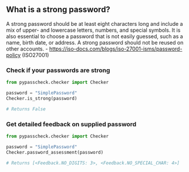 ## What is a strong password? ##
A strong password should be at least eight characters long and include a mix of upper- and lowercase letters, numbers, and special symbols. It is also essential to choose a password that is not easily guessed, such as a name, birth date, or address. A strong password should not be reused on other accounts. - https://iso-docs.com/blogs/iso-27001-isms/password-policy (ISO27001)

### Check if your passwords are strong
```python
from pypasscheck.checker import Checker

password = "SimplePassword"
Checker.is_strong(password)

# Returns False
```

### Get detailed feedback on supplied password
```python
from pypasscheck.checker import Checker

password = "SimplePassword"
Checker.password_assessment(password)

# Returns [<Feedback.NO_DIGITS: 3>, <Feedback.NO_SPECIAL_CHAR: 4>]
```